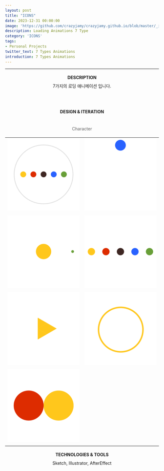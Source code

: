 ```yaml
---
layout: post
title: "ICONS"
date: 2023-12-31 00:00:00
image: 'https://github.com/crazyjamy/crazyjamy.github.io/blob/master/_images/_thumbnail/loading-6.gif?raw=true'
description: Loading Animations 7 Type
category: 'ICONS'
tags:
- Personal Projects
twitter_text: 7 Types Animations
introduction: 7 Types Animations
---
```

---
<div align="center" style="line-height: 2; font-family: -apple-system, BlinkMacSystemFont, Lato, Roboto, Segoe UI, Helvetica Neue, Helvetica, Verdana, Arial, sans-serif;">
<strong> DESCRIPTION </strong> <br />
7가지의 로딩 애니메이션 입니다.<br /><br /><br />
<strong> DESIGN & ITERATION</strong> <br /><br />
<span style="color: #646464;">Character</span><br />
<table>
  <tr>
    <td><img src="https://github.com/crazyjamy/crazyjamy.github.io/blob/master/_images/_post/loading/1.gif?raw=true" alt="Image 1" width="300"></td>
    <td><img src="https://github.com/crazyjamy/crazyjamy.github.io/blob/master/_images/_post/loading/2.gif?raw=true" alt="Image 2" width="300"></td>
  </tr>
  <tr>
    <td><img src="https://github.com/crazyjamy/crazyjamy.github.io/blob/master/_images/_post/loading/3.gif?raw=true" alt="Image 3" width="300"></td>
    <td><img src="https://github.com/crazyjamy/crazyjamy.github.io/blob/master/_images/_post/loading/4.gif?raw=true" alt="Image 4" width="300"></td>
  </tr>
  <tr>
    <td><img src="https://github.com/crazyjamy/crazyjamy.github.io/blob/master/_images/_post/loading/5.gif?raw=true" alt="Image 5" width="300"></td>
    <td><img src="https://github.com/crazyjamy/crazyjamy.github.io/blob/master/_images/_post/loading/6.gif?raw=true" alt="Image 6" width="300"></td>
  </tr>
    <tr>
    <td><img src="https://github.com/crazyjamy/crazyjamy.github.io/blob/master/_images/_post/loading/7.gif?raw=true" alt="Image 7" width="300"></td>
    <td><img src="" alt="" width="300"></td>
  </tr>
</table>
<strong> TECHNOLOGIES & TOOLS</strong> <br />
Sketch, Illustrator, AfterEffect<br /><br />
</div>
